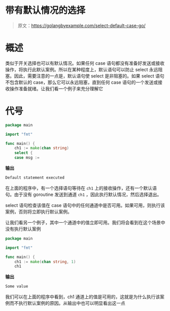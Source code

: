 # 带有默认情况的选择

> 原文：<https://golangbyexample.com/select-default-case-go/>

# **概述**

类似于开关选择也可以有默认情况。如果任何 case 语句都没有准备好发送或接收操作，将执行此默认案例。所以在某种程度上，默认语句可以防止 select 永远阻塞。因此，需要注意的一点是，默认语句使 select 是非阻塞的。如果 select 语句不包含默认的 case，那么它可以永远阻塞，直到任何 case 语句的一个发送或接收操作准备就绪。让我们看一个例子来充分理解它

# **代号**

```go
package main

import "fmt"

func main() {
    ch1 := make(chan string)
    select {
    case msg := 
```

**输出**

```go
Default statement executed
```

在上面的程序中，有一个选择语句等待在 `ch1` 上的接收操作，还有一个默认语句。由于没有 goroutine 发送到通道 `ch1` ，因此执行默认情况，然后选择退出。

select 语句检查该值在 case 语句中的任何通道中是否可用。如果可用，则执行该案例，否则将立即执行默认案例。

让我们看另一个例子，其中一个通道中的值立即可用。我们将会看到在这个场景中没有执行默认案例

```go
package main

import "fmt"

func main() {
    ch1 := make(chan string, 1)
    ch1 
```

**输出**

```go
Some value
```

我们可以在上面的程序中看到，ch1 通道上的值是可用的，这就是为什么执行该案例而不执行默认案例的原因。从输出中也可以明显看出这一点